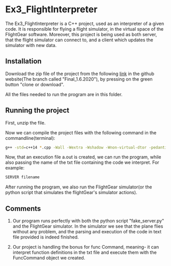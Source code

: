 # Ex3_FlightInterpreter

The Ex3_FlightInterpreter is a C++ project, used as an interpreter of a given code. It is responsible for flying a flight simulator, in the virtual space of the FlightGear software. Moreover, this project is being used as both server, that the flight simulator can connect to, and a client which updates the simulator with new data.

## Installation

Download the zip file of the project from the following [link](https://github.com/katie19kl/Project/tree/FINAL_1.6.2020) in the github website(The branch called "Final_1.6.2020"), by pressing on the green button "clone or download".

All the files needed to run the program are in this folder.


## Running the project

First, unzip the file.

Now we can compile the project files with the following command in the commandline(terminal):

```bash
g++ -std=c++14 *.cpp -Wall -Wextra -Wshadow -Wnon-virtual-dtor -pedantic -o SERVER -pthread
```

Now, that an execution file a.out is created, we can run the program, while also passing the name of the txt file containing the code we interpret. For example:

```bash
SERVER filename
```

After running the program, we also run the FlightGear simulator(or the python script that simulates the flightGear's simulator actions).

## Comments

1. Our program runs perfectly with both the python script "fake_server.py" and the FlightGear simulator. In the simulator we see that the plane flies without any problem, and the parsing and execution of the code in text file provided is indeed finished.

2. Our project is handling the bonus for func Command, meaning- it can interpret function definitions in the txt file and execute them with the FuncCommand object we created.

